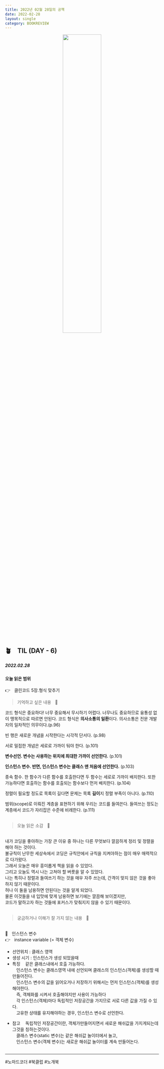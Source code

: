 ```yaml
---
title: 2022년 02월 28일의 공책
date: 2022-02-28
layout: single
category: BOOKREVIEW
---
```


<center><img src="https://user-images.githubusercontent.com/89396179/154839319-7e12d974-2da8-42b9-9d64-399eaa9342f7.gif" width="50%" height="50%" /></center>

<br>

## 🪴ㅤTIL (DAY - 6)

##### 2022.02.28

#### 오늘 읽은 범위

👉ㅤ클린코드 5장.형식 맞추기<br>

> 기억하고 싶은 내용ㅤ📕
> <br>

코드 형식은 중요하다! 너무 중요해서 무시하기 어렵다.
너무나도 중요하므로 융통성 없이 맹목적으로 따르면 안된다.
코드 형식은 **의사소통의 일환**이다.
의사소통은 전문 개발자의 일차적인 의무이다.(p.96) <br>

빈 행은 새로운 개념을 시작한다는 시각적 단서다. (p.98) <br>

서로 밀접한 개념은 세로로 가까이 둬야 한다. (p.101) <br>

**변수선언. 변수는 사용하는 위치에 최대한 가까이 선언한다.** (p.101) <br>

**인스턴스 변수. 반면, 인스턴스 변수는 클래스 맨 처음에 선언한다.** (p.103) <br>

종속 함수. 한 함수가 다른 함수를 호출한다면 두 함수는 세로로 가까이 배치한다.
또한 가능하다면 호출하는 함수를 호출되는 함수보다 먼저 배치한다. (p.104) <br>

정렬이 필요할 정도로 목록이 길다면 문제는 목록 **길이**지 정렬 부족이 아니다. (p.110) <br>

범위(scope)로 이뤄진 계층을 표현하기 위해 우리는 코드를 들여쓴다.
들여쓰는 정도는 계층에서 코드가 자리잡은 수준에 비례한다. (p.111) <br>
<br>

> 오늘 읽은 소감ㅤ📙

<br>
내가 코딩을 좋아하는 가장 큰 이유 중 하나는 다른 무엇보다 깔끔하게 정리 및 정렬을 해야 하는 것이다.<br>
불규칙이 난무한 세상속에서 코딩은 규칙안에서 규칙을 지켜야하는 점이 매우 매력적으로 다가왔다.<br>
그래서 오늘은 매우 흥미롭게 책을 읽을 수 있었다.<br>
그리고 오늘도 역시 나는 고쳐야 할 버릇을 알 수 있었다.<br>
나는 특히나 정렬과 들여쓰기 하는 것을 매우 자주 쓰는데, 
간격이 맞지 않은 것을 좋아하지 않기 때문이다.<br>
허나 이 둘을 남용하면 안된다는 것을 알게 되었다.<br>
물론 이것들을 내 입맛에 맞게 남용하면 보기에는 깔끔해 보이겠지만,<br>
코드가 말하고자 하는 것들에 포커스가 맞춰지지 않을 수 있기 때문이다. <br>
<br>

> 궁금하거나 이해가 잘 가지 않는 내용ㅤ📘

 <br>
🦖ㅤ인스턴스 변수 <br>
👉ㅤinstance variable (= 객체 변수)

- 선언위치 : 클래스 영역
- 생성 시기 : 인스턴스가 생성 되었을때
- 특징
  ㅤ같은 클래스내에서 호출 가능하다.<br>
  ㅤ인스턴스 변수는 클래스영역 내에 선언되며 클래스의 인스턴스(객체)를 생성할 때 만들어진다.<br>
  ㅤ인스턴스 변수의 값을 읽어오거나 저장하기 위해서는 먼저 인스턴스(객체)를 생성해야한다. <br>
  ㅤ즉, 객체화를 시켜서 호출해야지만 사용이 가능하다<br>
  ㅤ각 인스턴스(객체)마다 독립적인 저장공간을 가지므로 서로 다른 값을 가질 수 있다.<br>
  ㅤ고유한 상태를 유지해야하는 경우, 인스턴스 변수로 선언한다.<br>

* 참고
  ㅤ독립적인 저장공간이란, 객체가만들어지면서 새로운 해쉬값을 가지게되는데 그것을 칭하는것이다.<br>
  ㅤ클래스 변수(static 변수)는 같은 해쉬값 놀이터에서 놀고,<br>
  ㅤ인스턴스 변수(객체 변수)는 새로운 해쉬값 놀이터를 계속 만들어논다.<br>
  <br>

---

#노마드코더 #북클럽 #노개북

